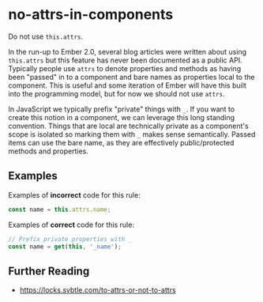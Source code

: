 # no-attrs-in-components

Do not use `this.attrs`.

In the run-up to Ember 2.0, several blog articles were written about using `this.attrs` but this feature has never been documented as a public API. Typically people use `attrs` to denote properties and methods as having been "passed" in to a component and bare names as properties local to the component. This is useful and some iteration of Ember will have this built into the programming model, but for now we should not use `attrs`.

In JavaScript we typically prefix "private" things with `_`. If you want to create this notion in a component, we can leverage this long standing convention. Things that are local are technically private as a component's scope is isolated so marking them with `_` makes sense semantically. Passed items can use the bare name, as they are effectively public/protected methods and properties.

## Examples

Examples of **incorrect** code for this rule:

```js
const name = this.attrs.name;
```

Examples of **correct** code for this rule:

```js
// Prefix private properties with _
const name = get(this, '_name');
```

## Further Reading

* <https://locks.svbtle.com/to-attrs-or-not-to-attrs>
